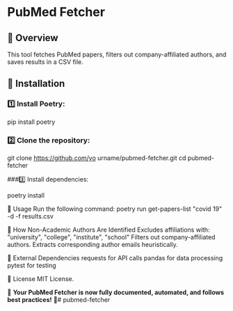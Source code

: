 # PubMed Fetcher

## 📌 Overview
This tool fetches PubMed papers, filters out company-affiliated authors, and saves results in a CSV file.

## 📌 Installation
### 1️⃣ Install Poetry:

pip install poetry

### 2️⃣ Clone the repository:

git clone https://github.com/yo
urname/pubmed-fetcher.git
cd pubmed-fetcher

###3️⃣ Install dependencies:

poetry install

📌 Usage
Run the following command:
poetry run get-papers-list "covid 19" -d -f results.csv

📌 How Non-Academic Authors Are Identified
Excludes affiliations with: "university", "college", "institute", "school"
Filters out company-affiliated authors.
Extracts corresponding author emails heuristically.

📌 External Dependencies
requests for API calls
pandas for data processing
pytest for testing

📌 License
MIT License.

🚀 **Your PubMed Fetcher is now fully documented, automated, and follows best practices!** 🚀#   p u b m e d - f e t c h e r 
 
 
